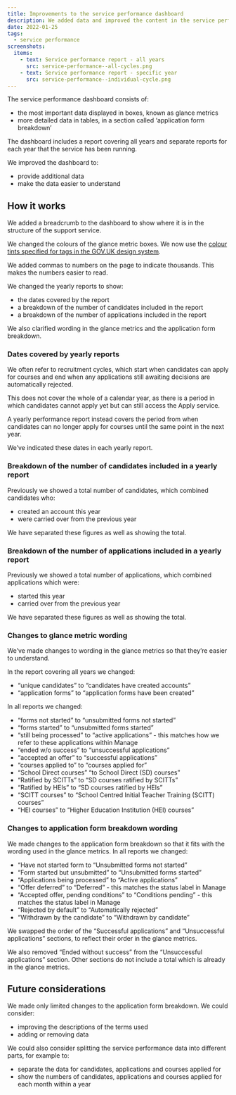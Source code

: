 ```yaml
---
title: Improvements to the service performance dashboard
description: We added data and improved the content in the service performance dashboard.
date: 2022-01-25
tags:
  - service performance
screenshots:
  items:
    - text: Service performance report - all years
      src: service-performance--all-cycles.png
    - text: Service performance report - specific year
      src: service-performance--individual-cycle.png
---
```


The service performance dashboard consists of:

- the most important data displayed in boxes, known as glance metrics
- more detailed data in tables, in a section called ‘application form breakdown’

The dashboard includes a report covering all years and separate reports for each year that the service has been running.

We improved the dashboard to:

- provide additional data
- make the data easier to understand

## How it works

We added a breadcrumb to the dashboard to show where it is in the structure of the support service.

We changed the colours of the glance metric boxes. We now use the [colour tints specified for tags in the GOV.UK design system](https://design-system.service.gov.uk/components/tag/).

We added commas to numbers on the page to indicate thousands. This makes the numbers easier to read.

We changed the yearly reports to show:

- the dates covered by the report
- a breakdown of the number of candidates included in the report
- a breakdown of the number of applications included in the report

We also clarified wording in the glance metrics and the application form breakdown.

### Dates covered by yearly reports

We often refer to recruitment cycles, which start when candidates can apply for courses and end when any applications still awaiting decisions are automatically rejected.

This does not cover the whole of a calendar year, as there is a period in which candidates cannot apply yet but can still access the Apply service.

A yearly performance report instead covers the period from when candidates can no longer apply for courses until the same point in the next year.

We’ve indicated these dates in each yearly report.

### Breakdown of the number of candidates included in a yearly report

Previously we showed a total number of candidates, which combined candidates who:

- created an account this year
- were carried over from the previous year

We have separated these figures as well as showing the total.

### Breakdown of the number of applications included in a yearly report

Previously we showed a total number of applications, which combined applications which were:

- started this year
- carried over from the previous year

We have separated these figures as well as showing the total.

### Changes to glance metric wording

We’ve made changes to wording in the glance metrics so that they’re easier to understand.

In the report covering all years we changed:

- “unique candidates” to “candidates have created accounts”
- “application forms” to “application forms have been created”

In all reports we changed:

- “forms not started” to “unsubmitted forms not started”
- “forms started” to “unsubmitted forms started”
- “still being processed” to “active applications” - this matches how we refer to these applications within Manage
- “ended w/o success” to “unsuccessful applications”
- “accepted an offer” to “successful applications”
- “courses applied to” to “courses applied for”
- “School Direct courses” “to School Direct (SD) courses”
- “Ratified by SCITTs” to “SD courses ratified by SCITTs”
- “Ratified by HEIs” to “SD courses ratified by HEIs”
- “SCITT courses” to “School Centred Initial Teacher Training (SCITT) courses”
- “HEI courses” to “Higher Education Institution (HEI) courses”

### Changes to application form breakdown wording

We made changes to the application form breakdown so that it fits with the wording used in the glance metrics. In all reports we changed:

- “Have not started form to “Unsubmitted forms not started”
- “Form started but unsubmitted” to “Unsubmitted forms started”
- “Applications being processed” to “Active applications”
- “Offer deferred” to “Deferred” - this matches the status label in Manage
- “Accepted offer, pending conditions” to “Conditions pending” - this matches the status label in Manage
- “Rejected by default” to “Automatically rejected”
- “Withdrawn by the candidate” to “Withdrawn by candidate”

We swapped the order of the “Successful applications” and “Unsuccessful applications” sections, to reflect their order in the glance metrics.

We also removed “Ended without success” from the “Unsuccessful applications” section. Other sections do not include a total which is already in the glance metrics.

## Future considerations

We made only limited changes to the application form breakdown. We could consider:

- improving the descriptions of the terms used
- adding or removing data

We could also consider splitting the service performance data into different parts, for example to:

- separate the data for candidates, applications and courses applied for
- show the numbers of candidates, applications and courses applied for each month within a year
